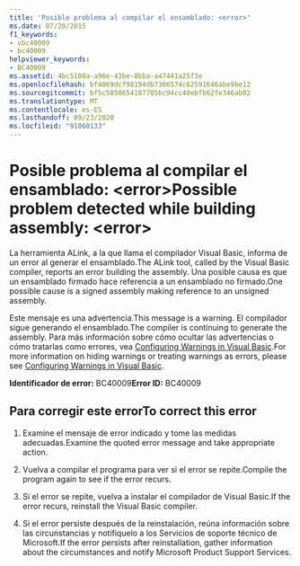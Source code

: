 ```yaml
---
title: 'Posible problema al compilar el ensamblado: <error>'
ms.date: 07/20/2015
f1_keywords:
- vbc40009
- bc40009
helpviewer_keywords:
- BC40009
ms.assetid: 4bc5108a-a96e-43be-8bba-a47441a25f3e
ms.openlocfilehash: bf4069dcf98194db7306574c62591646abe9be12
ms.sourcegitcommit: bf5c5850654187705bc94cc40ebfb62fe346ab02
ms.translationtype: MT
ms.contentlocale: es-ES
ms.lasthandoff: 09/23/2020
ms.locfileid: "91060133"
---
```

# <a name="possible-problem-detected-while-building-assembly-error"></a><span data-ttu-id="27dd8-102">Posible problema al compilar el ensamblado: \<error></span><span class="sxs-lookup"><span data-stu-id="27dd8-102">Possible problem detected while building assembly: \<error></span></span>

<span data-ttu-id="27dd8-103">La herramienta ALink, a la que llama el compilador Visual Basic, informa de un error al generar el ensamblado.</span><span class="sxs-lookup"><span data-stu-id="27dd8-103">The ALink tool, called by the Visual Basic compiler, reports an error building the assembly.</span></span> <span data-ttu-id="27dd8-104">Una posible causa es que un ensamblado firmado hace referencia a un ensamblado no firmado.</span><span class="sxs-lookup"><span data-stu-id="27dd8-104">One possible cause is a signed assembly making reference to an unsigned assembly.</span></span>  
  
 <span data-ttu-id="27dd8-105">Este mensaje es una advertencia.</span><span class="sxs-lookup"><span data-stu-id="27dd8-105">This message is a warning.</span></span> <span data-ttu-id="27dd8-106">El compilador sigue generando el ensamblado.</span><span class="sxs-lookup"><span data-stu-id="27dd8-106">The compiler is continuing to generate the assembly.</span></span> <span data-ttu-id="27dd8-107">Para más información sobre cómo ocultar las advertencias o cómo tratarlas como errores, vea [Configuring Warnings in Visual Basic](/visualstudio/ide/configuring-warnings-in-visual-basic).</span><span class="sxs-lookup"><span data-stu-id="27dd8-107">For more information on hiding warnings or treating warnings as errors, please see [Configuring Warnings in Visual Basic](/visualstudio/ide/configuring-warnings-in-visual-basic).</span></span>  
  
 <span data-ttu-id="27dd8-108">**Identificador de error:** BC40009</span><span class="sxs-lookup"><span data-stu-id="27dd8-108">**Error ID:** BC40009</span></span>  
  
## <a name="to-correct-this-error"></a><span data-ttu-id="27dd8-109">Para corregir este error</span><span class="sxs-lookup"><span data-stu-id="27dd8-109">To correct this error</span></span>  
  
1. <span data-ttu-id="27dd8-110">Examine el mensaje de error indicado y tome las medidas adecuadas.</span><span class="sxs-lookup"><span data-stu-id="27dd8-110">Examine the quoted error message and take appropriate action.</span></span>  
  
2. <span data-ttu-id="27dd8-111">Vuelva a compilar el programa para ver si el error se repite.</span><span class="sxs-lookup"><span data-stu-id="27dd8-111">Compile the program again to see if the error recurs.</span></span>  
  
3. <span data-ttu-id="27dd8-112">Si el error se repite, vuelva a instalar el compilador de Visual Basic.</span><span class="sxs-lookup"><span data-stu-id="27dd8-112">If the error recurs, reinstall the Visual Basic compiler.</span></span>  
  
4. <span data-ttu-id="27dd8-113">Si el error persiste después de la reinstalación, reúna información sobre las circunstancias y notifíquelo a los Servicios de soporte técnico de Microsoft.</span><span class="sxs-lookup"><span data-stu-id="27dd8-113">If the error persists after reinstallation, gather information about the circumstances and notify Microsoft Product Support Services.</span></span>  
